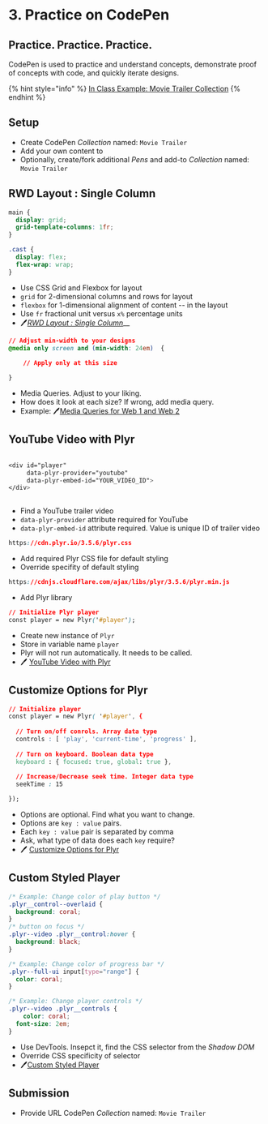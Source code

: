 # 3. Practice on CodePen

## Practice. Practice. Practice.

CodePen is used to practice and understand concepts, demonstrate proof of concepts with code, and quickly iterate designs.

{% hint style="info" %}
[In Class Example: Movie Trailer Collection](https://codepen.io/collection/AYZNpw?grid_type=list)
{% endhint %}

## Setup

* Create CodePen _Collection_ named: `Movie Trailer`
* Add your own content to 
* Optionally, create/fork additional _Pens_ and add-to _Collection_ named: `Movie Trailer`

## RWD Layout : Single Column

```css
main { 
  display: grid;
  grid-template-columns: 1fr;
}

.cast {  
  display: flex;
  flex-wrap: wrap;
}
```

* Use CSS Grid and Flexbox for layout
* `grid` for 2-dimensional columns and rows for layout
* `flexbox` for 1-dimensional alignment of content -- in the layout
* Use `fr` fractional unit versus `x%` percentage units
* 🖊️[_RWD Layout : Single Column_](https://codepen.io/manikoth/pen/NWPmWqV?editors=1100)\_\_

```css
// Adjust min-width to your designs
@media only screen and (min-width: 24em)  {
    
    // Apply only at this size

}
```

* Media Queries. Adjust to your liking. 
* How does it look at each size? If wrong, add media query.
* Example: 🖊️[Media Queries for Web 1 and Web 2](https://codepen.io/manikoth/pen/EgGZKB?editors=0100)

## YouTube Video with Plyr

```css

<div id="player"
     data-plyr-provider="youtube"
     data-plyr-embed-id="YOUR_VIDEO_ID">
</div>
     
```

* Find a YouTube trailer video
* `data-plyr-provider` attribute required for YouTube
* `data-plyr-embed-id` attribute required. Value is unique ID of trailer video

```css
https://cdn.plyr.io/3.5.6/plyr.css
```

* Add required Plyr CSS file for default styling
* Override specifity of default styling

```css
https://cdnjs.cloudflare.com/ajax/libs/plyr/3.5.6/plyr.min.js
```

* Add Plyr library

```css
// Initialize Plyr player
const player = new Plyr('#player');
```

* Create new instance of `Plyr`
* Store in variable name `player`
* Plyr will not run automatically. It needs to be called.
* 🖊️ [YouTube Video with Plyr](https://codepen.io/manikoth/pen/mdyvPyp)

## Customize Options for Plyr

```css
// Initialize player
const player = new Plyr( '#player', {
  
  // Turn on/off conrols. Array data type
  controls : [ 'play', 'current-time', 'progress' ],
  
  // Turn on keyboard. Boolean data type
  keyboard : { focused: true, global: true },
  
  // Increase/Decrease seek time. Integer data type
  seekTime : 15

});
```

* Options are optional. Find what you want to change. 
* Options are `key : value` pairs. 
* Each `key : value` pair is separated by comma
* Ask, what type of data does each `key` require?
* 🖊️ [Customize Options for Plyr](https://codepen.io/manikoth/pen/OJPGLmQ)

## Custom Styled Player

```css
/* Example: Change color of play button */
.plyr__control--overlaid {
  background: coral;
}
/* button on focus */
.plyr--video .plyr__control:hover {
  background: black;
}

/* Example: Change color of progress bar */
.plyr--full-ui input[type="range"] {
  color: coral;
}

/* Example: Change player controls */
.plyr--video .plyr__controls {
    color: coral;
  font-size: 2em;
}
```

* Use DevTools. Insepct it, find the CSS selector from the _Shadow DOM_
* Override CSS specificity of selector
* 🖊️[Custom Styled Player](https://codepen.io/manikoth/pen/bGNJbqM)

## Submission

* Provide URL CodePen _Collection_ named: `Movie Trailer`



